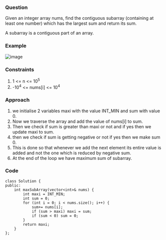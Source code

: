 **<h3>Question</h3>**

Given an integer array nums, find the contiguous subarray (containing at least one number) which has the largest sum and return its sum.

A subarray is a contiguous part of an array.

**<h3>Example</h3>**

![image](https://github.com/harshy1718/DSA-Fellowship-Problems/assets/129788726/78a78d78-45cf-4b17-83d9-1c8d42181b02)

**<h3>Constraints</h3>**

1. 1 <= n <= 10<sup>5</sup> 
1. -10<sup>4</sup> <= nums[i] <= 10<sup>4</sup>

**<h3>Approach</h3>**

1. we initialise 2 variables maxi with the value INT_MIN and sum with value 0.
2. Now we traverse the array and add the value of nums[i] to sum.
3. Then we check if sum is greater than maxi or not and if yes then we update maxi to sum.
4. then we check if sum is getting negative or not if yes then we make sum 0.
5. This is done so that whenever we add the next element its entire value is added and not the one which is reduced by negative sum.
6. At the end of the loop we have maximum sum of subarray.

**<h3>Code</h3>**

```
class Solution {
public:
    int maxSubArray(vector<int>& nums) {
        int maxi = INT_MIN;
        int sum = 0;
        for (int i = 0; i < nums.size(); i++) {
            sum+= nums[i];
            if (sum > maxi) maxi = sum;
            if (sum < 0) sum = 0;
        }
        return maxi;
    }
};
```
